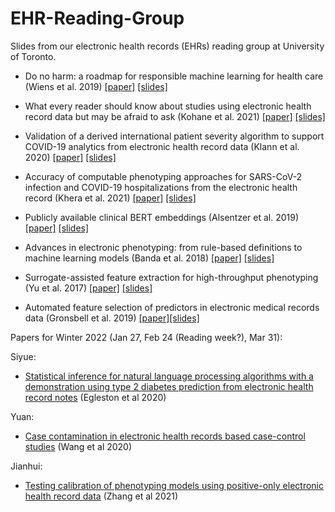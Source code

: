 # EHR-Reading-Group

Slides from our electronic health records (EHRs) reading group at University of Toronto.

- Do no harm: a roadmap for responsible machine learning for health care (Wiens et al. 2019) [[paper]](https://www.nature.com/articles/s41591-019-0548-6) [[slides]](https://github.com/jlgrons/EHR-Reading-Group/blob/main/Summer%202021%20Slides/DoNoHarm_Wiens_2019.pdf)

- What every reader should know about studies using electronic health record data but may be afraid to ask (Kohane et al. 2021) [[paper]](https://www.jmir.org/2021/3/e22219/) [[slides]](https://github.com/jlgrons/EHR-Reading-Group/blob/main/Summer%202021%20Slides/WhatEveryReaderShouldKnowAboutEHR_Kohane_2021.pdf)

- Validation of a derived international patient severity algorithm to support COVID-19 analytics from electronic health record data (Klann et al. 2020) [[paper]](https://academic.oup.com/jamia/article/28/7/1411/6132348) [[slides]](https://github.com/jlgrons/EHR-Reading-Group/blob/main/Summer%202021%20Slides/4CECovidSeverity_Klann_2021.pdf)

- Accuracy of computable phenotyping approaches for SARS-CoV-2 infection and COVID-19 hospitalizations from the electronic health record (Khera et al. 2021) [[paper]](https://www.medrxiv.org/content/10.1101/2021.03.16.21253770v3) [[slides]](https://github.com/jlgrons/EHR-Reading-Group/blob/main/Summer%202021%20Slides/CovidPhenotyping_Khera_2021.pdf)

- Publicly available clinical BERT embeddings (Alsentzer et al. 2019) [[paper]](https://arxiv.org/pdf/1904.03323.pdf) [[slides]](https://github.com/jlgrons/EHR-Reading-Group/blob/main/Summer%202021%20Slides/PubliclyAvailableClinicalBERT_Embeddings_Alsentzer_2019.pdf)

- Advances in electronic phenotyping: from rule-based definitions to machine learning models (Banda et al. 2018) [[paper]](https://www.annualreviews.org/doi/10.1146/annurev-biodatasci-080917-013315?url_ver=Z39.88-2003&rfr_id=ori%3Arid%3Acrossref.org&rfr_dat=cr_pub++0pubmed) [[slides]](https://github.com/jlgrons/EHR-Reading-Group/blob/main/Summer%202021%20Slides/FromRuleBasedToMachineLearning_Review_Banda_2018.pdf)

- Surrogate-assisted feature extraction for high-throughput phenotyping (Yu et al. 2017) [[paper]](https://academic.oup.com/jamia/article/24/e1/e143/2631516) [[slides]](https://github.com/jlgrons/EHR-Reading-Group/blob/main/Fall%202021%20Slides/SurrogateAssistedFeatureSelectionForHighThroughputPhenotyping_Yu_2017.pdf)

- Automated feature selection of predictors in electronic medical records data (Gronsbell et al. 2019) [[paper]](https://pubmed.ncbi.nlm.nih.gov/30353541/)[[slides]](https://github.com/jlgrons/EHR-Reading-Group/blob/main/Fall%202021%20Slides/AutoFeatureSelection.pdf)


Papers for Winter 2022 (Jan 27, Feb 24 (Reading week?), Mar 31):

Siyue:

- [Statistical inference for natural language processing algorithms with a demonstration using type 2 diabetes prediction from electronic health record notes](https://onlinelibrary.wiley.com/doi/epdf/10.1111/biom.13338) (Egleston et al 2020)

Yuan:

- [Case contamination in electronic health records based case-control studies](https://onlinelibrary.wiley.com/doi/epdf/10.1111/biom.13264) (Wang et al 2020)

Jianhui:

- [Testing calibration of phenotyping models using positive-only electronic health record data](https://academic.oup.com/biostatistics/advance-article-abstract/doi/10.1093/biostatistics/kxab003/6146184?redirectedFrom=fulltext) (Zhang et al 2021)




 
 
 

